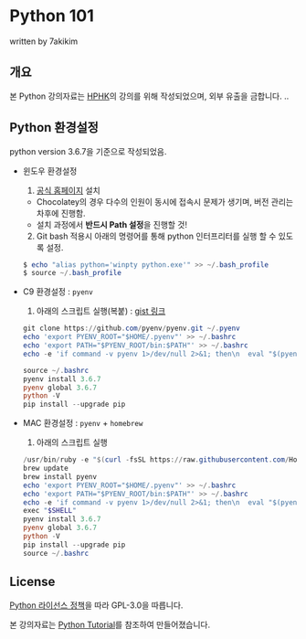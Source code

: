 # Python 101 

written by 7akikim

## 개요

본 Python 강의자료는 [HPHK](https://hphk.io)의 강의를 위해 작성되었으며, 외부 유출을 금합니다. ..

## Python 환경설정

python version 3.6.7을 기준으로 작성되었음. 

* 윈도우 환경설정 
  1) [공식 홈페이지](https://www.python.org/downloads/release/python-367/) 설치

  * Chocolatey의 경우 다수의 인원이 동시에 접속시 문제가 생기며, 버전 관리는 차후에 진행함.
  * 설치 과정에서 **반드시 Path 설정**을 진행할 것!

  2) Git bash 적용시 아래의 명령어를 통해 python 인터프리터를 실행 할 수 있도록 설정.

  ```powershell
  $ echo "alias python='winpty python.exe'" >> ~/.bash_profile
  $ source ~/.bash_profile
  ```

* C9 환경설정 :  `pyenv`

  1) 아래의 스크립트 실행(복붙) : [gist 링크](https://zzu.li/c9)

  ```powershell
  git clone https://github.com/pyenv/pyenv.git ~/.pyenv
  echo 'export PYENV_ROOT="$HOME/.pyenv"' >> ~/.bashrc
  echo 'export PATH="$PYENV_ROOT/bin:$PATH"' >> ~/.bashrc
  echo -e 'if command -v pyenv 1>/dev/null 2>&1; then\n  eval "$(pyenv init -)"\nfi' >> ~/.bashrc
  
  source ~/.bashrc
  pyenv install 3.6.7
  pyenv global 3.6.7
  python -V
  pip install --upgrade pip
  ```

* MAC 환경설정 : `pyenv` + `homebrew` 

  1) 아래의 스크립트 실행

  ```powershell
  /usr/bin/ruby -e "$(curl -fsSL https://raw.githubusercontent.com/Homebrew/install/master/install)"
  brew update
  brew install pyenv
  echo 'export PYENV_ROOT="$HOME/.pyenv"' >> ~/.bashrc
  echo 'export PATH="$PYENV_ROOT/bin:$PATH"' >> ~/.bashrc
  echo -e 'if command -v pyenv 1>/dev/null 2>&1; then\n  eval "$(pyenv init -)"\nfi' >> 
  exec "$SHELL"
  pyenv install 3.6.7
  pyenv global 3.6.7
  python -V
  pip install --upgrade pip
  source ~/.bashrc
  ```

## License

[Python 라이선스 정책](https://docs.python.org/3/license.html)을 따라 GPL-3.0을 따릅니다. 

본 강의자료는 [Python Tutorial](https://docs.python.org/3.6/tutorial/index.html)를 참조하여 만들어졌습니다.
